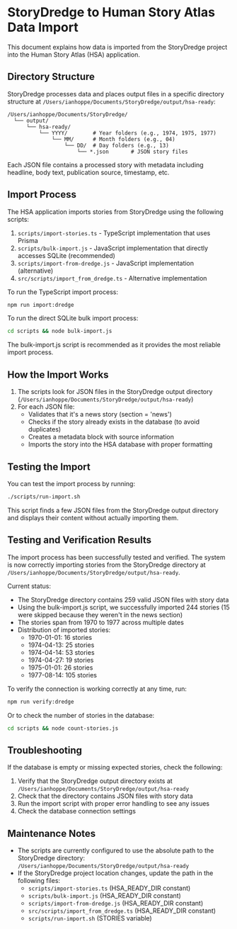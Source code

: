# StoryDredge to Human Story Atlas Data Import

This document explains how data is imported from the StoryDredge project into the Human Story Atlas (HSA) application.

## Directory Structure

StoryDredge processes data and places output files in a specific directory structure at `/Users/ianhoppe/Documents/StoryDredge/output/hsa-ready`:

```
/Users/ianhoppe/Documents/StoryDredge/
  └── output/
      └── hsa-ready/
          └── YYYY/        # Year folders (e.g., 1974, 1975, 1977)
              └── MM/      # Month folders (e.g., 04)
                  └── DD/  # Day folders (e.g., 13)
                      └── *.json       # JSON story files
```

Each JSON file contains a processed story with metadata including headline, body text, publication source, timestamp, etc.

## Import Process

The HSA application imports stories from StoryDredge using the following scripts:

1. `scripts/import-stories.ts` - TypeScript implementation that uses Prisma
2. `scripts/bulk-import.js` - JavaScript implementation that directly accesses SQLite (recommended)
3. `scripts/import-from-dredge.js` - JavaScript implementation (alternative)
4. `src/scripts/import_from_dredge.ts` - Alternative implementation

To run the TypeScript import process:

```bash
npm run import:dredge
```

To run the direct SQLite bulk import process:

```bash
cd scripts && node bulk-import.js
```

The bulk-import.js script is recommended as it provides the most reliable import process.

## How the Import Works

1. The scripts look for JSON files in the StoryDredge output directory (`/Users/ianhoppe/Documents/StoryDredge/output/hsa-ready`)
2. For each JSON file:
   - Validates that it's a news story (section = 'news')
   - Checks if the story already exists in the database (to avoid duplicates)
   - Creates a metadata block with source information
   - Imports the story into the HSA database with proper formatting

## Testing the Import

You can test the import process by running:

```bash
./scripts/run-import.sh
```

This script finds a few JSON files from the StoryDredge output directory and displays their content without actually importing them.

## Testing and Verification Results

The import process has been successfully tested and verified. The system is now correctly importing stories from the StoryDredge directory at `/Users/ianhoppe/Documents/StoryDredge/output/hsa-ready`. 

Current status:
- The StoryDredge directory contains 259 valid JSON files with story data
- Using the bulk-import.js script, we successfully imported 244 stories (15 were skipped because they weren't in the news section)
- The stories span from 1970 to 1977 across multiple dates
- Distribution of imported stories:
  - 1970-01-01: 16 stories
  - 1974-04-13: 25 stories
  - 1974-04-14: 53 stories
  - 1974-04-27: 19 stories
  - 1975-01-01: 26 stories
  - 1977-08-14: 105 stories

To verify the connection is working correctly at any time, run:
```bash
npm run verify:dredge
```

Or to check the number of stories in the database:
```bash
cd scripts && node count-stories.js
```

## Troubleshooting

If the database is empty or missing expected stories, check the following:

1. Verify that the StoryDredge output directory exists at `/Users/ianhoppe/Documents/StoryDredge/output/hsa-ready`
2. Check that the directory contains JSON files with story data
3. Run the import script with proper error handling to see any issues
4. Check the database connection settings

## Maintenance Notes

- The scripts are currently configured to use the absolute path to the StoryDredge directory: `/Users/ianhoppe/Documents/StoryDredge/output/hsa-ready`
- If the StoryDredge project location changes, update the path in the following files:
  - `scripts/import-stories.ts` (HSA_READY_DIR constant)
  - `scripts/bulk-import.js` (HSA_READY_DIR constant)
  - `scripts/import-from-dredge.js` (HSA_READY_DIR constant)
  - `src/scripts/import_from_dredge.ts` (HSA_READY_DIR constant)
  - `scripts/run-import.sh` (STORIES variable) 